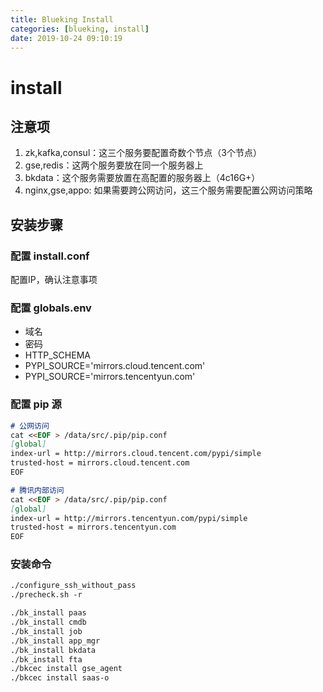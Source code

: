 ```yaml
---
title: Blueking Install
categories: [blueking, install]
date: 2019-10-24 09:10:19
---
```

# install

## 注意项

1. zk,kafka,consul：这三个服务要配置奇数个节点（3个节点）
2. gse,redis：这两个服务要放在同一个服务器上
3. bkdata：这个服务需要放置在高配置的服务器上（4c16G+）
4. nginx,gse,appo: 如果需要跨公网访问，这三个服务需要配置公网访问策略

## 安装步骤

### 配置 install.conf

配置IP，确认注意事项

### 配置 globals.env

* 域名
* 密码
* HTTP_SCHEMA
* PYPI_SOURCE='mirrors.cloud.tencent.com'
* PYPI_SOURCE='mirrors.tencentyun.com'

### 配置 pip 源

```markdown
# 公网访问
cat <<EOF > /data/src/.pip/pip.conf
[global]
index-url = http://mirrors.cloud.tencent.com/pypi/simple
trusted-host = mirrors.cloud.tencent.com
EOF

# 腾讯内部访问
cat <<EOF > /data/src/.pip/pip.conf
[global]
index-url = http://mirrors.tencentyun.com/pypi/simple
trusted-host = mirrors.tencentyun.com
EOF
```

### 安装命令

```markdown
./configure_ssh_without_pass
./precheck.sh -r

./bk_install paas
./bk_install cmdb
./bk_install job
./bk_install app_mgr
./bk_install bkdata
./bk_install fta
./bkcec install gse_agent
./bkcec install saas-o
```
